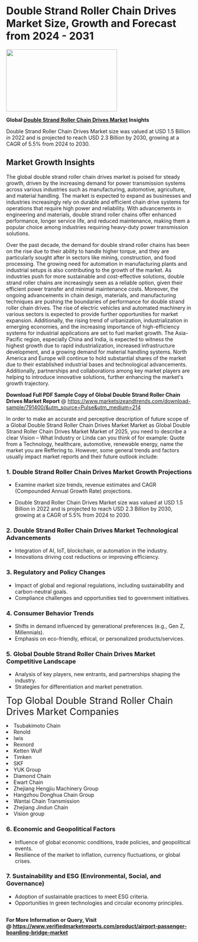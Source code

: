 <H1>Double Strand Roller Chain Drives Market Size, Growth and Forecast from 2024 - 2031</H1><img class="aligncenter size-medium wp-image-584254" src="https://thirdeyenews.in/wp-content/uploads/2024/09/Global-Market-Research-300x168.jpeg" alt="" width="300" height="168" /><p><strong>Global&nbsp;<a href="https://www.marketsizeandtrends.com/download-sample/791400/&amp;utm_source=Pulse&amp;utm_medium=214">Double Strand Roller Chain Drives Market</a> Insights</strong></p><p>Double Strand Roller Chain Drives Market size was valued at USD 1.5 Billion in 2022 and is projected to reach USD 2.3 Billion by 2030, growing at a CAGR of 5.5% from 2024 to 2030.</p><p><h2>Market Growth Insights</h2> <p>The global double strand roller chain drives market is poised for steady growth, driven by the increasing demand for power transmission systems across various industries such as manufacturing, automotive, agriculture, and material handling. The market is expected to expand as businesses and industries increasingly rely on durable and efficient chain drive systems for operations that require high power and reliability. With advancements in engineering and materials, double strand roller chains offer enhanced performance, longer service life, and reduced maintenance, making them a popular choice among industries requiring heavy-duty power transmission solutions.</p> <p></p> <p>Over the past decade, the demand for double strand roller chains has been on the rise due to their ability to handle higher torque, and they are particularly sought after in sectors like mining, construction, and food processing. The growing need for automation in manufacturing plants and industrial setups is also contributing to the growth of the market. As industries push for more sustainable and cost-effective solutions, double strand roller chains are increasingly seen as a reliable option, given their efficient power transfer and minimal maintenance costs. Moreover, the ongoing advancements in chain design, materials, and manufacturing techniques are pushing the boundaries of performance for double strand roller chain drives. The rise of electric vehicles and automated machinery in various sectors is expected to provide further opportunities for market expansion. Additionally, the rising trend of urbanization, industrialization in emerging economies, and the increasing importance of high-efficiency systems for industrial applications are set to fuel market growth. The Asia-Pacific region, especially China and India, is expected to witness the highest growth due to rapid industrialization, increased infrastructure development, and a growing demand for material handling systems. North America and Europe will continue to hold substantial shares of the market due to their established industrial bases and technological advancements. Additionally, partnerships and collaborations among key market players are helping to introduce innovative solutions, further enhancing the market's growth trajectory.</p> <p></p><p><span class=""><strong>Download Full PDF Sample Copy of Global Double Strand Roller Chain Drives Market Report</strong> @ <a href="https://www.marketsizeandtrends.com/download-sample/791400/&amp;utm_source=Pulse&amp;utm_medium=214" target="_blank">https://www.marketsizeandtrends.com/download-sample/791400/&amp;utm_source=Pulse&amp;utm_medium=214</a></span></p><p>In order to make an accurate and perceptive description of future scope of a Global&nbsp;Double Strand Roller Chain Drives Market Market as Global&nbsp;Double Strand Roller Chain Drives Market Market of 2025, you need to describe a clear Vision &ndash; What Industry or Linda can you think of for example: Quote from a Technology, healthcare, automotive, renewable energy, name the market you are Reffering to. However, some general trends and factors usually impact market reports and their future outlook include:</p><h3>1.&nbsp;<strong>Double Strand Roller Chain Drives Market Growth Projections</strong></h3><ul><li>Examine market size trends, revenue estimates and CAGR (Compounded Annual Growth Rate) projections.</li><li><p>Double Strand Roller Chain Drives Market size was valued at USD 1.5 Billion in 2022 and is projected to reach USD 2.3 Billion by 2030, growing at a CAGR of 5.5% from 2024 to 2030.</p></li></ul><h3>2.&nbsp;<strong>Double Strand Roller Chain Drives Market Technological Advancements</strong></h3><ul><li>Integration of AI, IoT, blockchain, or automation in the industry.</li><li>Innovations driving cost reductions or improving efficiency.</li></ul><h3>3.&nbsp;<strong>Regulatory and Policy Changes</strong></h3><ul><li>Impact of global and regional regulations, including sustainability and carbon-neutral goals.</li><li>Compliance challenges and opportunities tied to government initiatives.</li></ul><h3>4.&nbsp;<strong>Consumer Behavior Trends</strong></h3><ul><li>Shifts in demand influenced by generational preferences (e.g., Gen Z, Millennials).</li><li>Emphasis on eco-friendly, ethical, or personalized products/services.</li></ul><h3>5.&nbsp;<strong>Global Double Strand Roller Chain Drives Market Competitive Landscape</strong></h3><ul><li>Analysis of key players, new entrants, and partnerships shaping the industry.</li><li>Strategies for differentiation and market penetration.</li></ul><p data-pm-slice="1 1 []"><span style="color: inherit; font-family: inherit; font-size: 25px;">Top Global Double Strand Roller Chain Drives Market Companies</span></p><div class="" data-test-id=""><p><li>Tsubakimoto Chain</li><li> Renold</li><li> Iwis</li><li> Rexnord</li><li> Ketten Wulf</li><li> Timken</li><li> SKF</li><li> YUK Group</li><li> Diamond Chain</li><li> Ewart Chain</li><li> Zhejiang Hengjiu Machinery Group</li><li> Hangzhou Donghua Chain Group</li><li> Wantai Chain Transmission</li><li> Zhejiang Jindun Chain</li><li> Vision group</li></p></div><h3>6.&nbsp;<strong>Economic and Geopolitical Factors</strong></h3><ul><li>Influence of global economic conditions, trade policies, and geopolitical events.</li><li>Resilience of the market to inflation, currency fluctuations, or global crises.</li></ul><h3>7.&nbsp;<strong>Sustainability and ESG (Environmental, Social, and Governance)</strong></h3><ul><li>Adoption of sustainable practices to meet ESG criteria.</li><li>Opportunities in green technologies and circular economy principles.</li></ul><h2><strong style="font-size: 14px;">For More Information or Query, Visit @&nbsp;</strong><a style="background-color: #ffffff; font-size: 14px;" href="https://www.marketsizeandtrends.com/report/double-strand-roller-chain-drives-market/" target="_blank">https://www.verifiedmarketreports.com/product/airport-passenger-boarding-bridge-market</a></h2>
